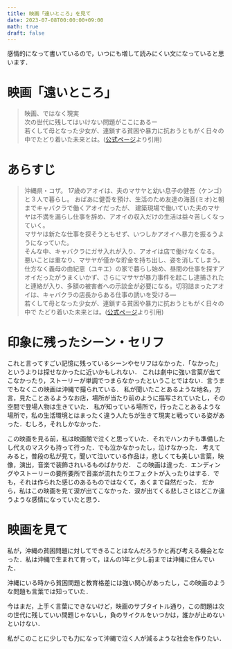 ```yaml
---
title: 映画「遠いところ」を見て
date: 2023-07-08T00:00:00+09:00
math: true
draft: false
---
```


感情的になって書いているので，いつにも増して読みにくい文になっていると思います．

# 映画「遠いところ」
> 映画、ではなく現実  
> 次の世代に残してはいけない問題がここにあるー  
> 若くして母となった少女が、連鎖する貧困や暴力に抗おうともがく日々の中でたどり着いた未来とは。([公式ページ](https://afarshore.jp/)より引用)

# あらすじ
> 沖縄県・コザ。
17歳のアオイは、夫のマサヤと幼い息子の健吾（ケンゴ）と３人で暮らし。
おばあに健吾を預け、生活のため友達の海音(ミオ)と朝までキャバクラで働くアオイだったが、 建築現場で働いていた夫のマサヤは不満を漏らし仕事を辞め、アオイの収入だけの生活は益々苦しくなっていく。  
マサヤは新たな仕事を探そうともせず、いつしかアオイへ暴力を振るうようになっていた。  
> そんな中、キャバクラにガサ入れが入り、アオイは店で働けなくなる。
悪いことは重なり、マサヤが僅かな貯金を持ち出し、姿を消してしまう。仕方なく義母の由紀恵（ユキエ）の家で暮らし始め、昼間の仕事を探すアオイだったがうまくいかず、さらにマサヤが暴力事件を起こし逮捕されたと連絡が入り、多額の被害者への示談金が必要になる。切羽詰まったアオイは、キャバクラの店長からある仕事の誘いを受ける―  
> 若くして母となった少女が、連鎖する貧困や暴力に抗おうともがく日々の中で たどり着いた未来とは。([公式ページ](https://afarshore.jp/)より引用)


# 印象に残ったシーン・セリフ
これと言ってすごい記憶に残っているシーンやセリフはなかった．「なかった」というよりは探せなかったに近いかもしれない．
これは劇中に強い言葉が出てこなかったり，ストーリーが単調でつまらなかったということではない．言うまでもなくこの映画は沖縄で撮られている．
私が聞いたことあるような地名，方言，見たことあるようなお店，場所が当たり前のように描写されていたし，その空間で登場人物は生きていた．
私が知っている場所で，行ったことあるような場所で，私の生活環境とはまったく違う人たちが生きて現実と戦っている姿があった．むしろ，それしかなかった．

この映画を見る前，私は映画館で泣くと思っていた．それでハンカチも準備したし代えのマスクも持って行った．でも泣かなかったし，泣けなかった．
考えてみると，普段の私が見て，聞いて泣いている作品は，悲しくても美しい言葉，映像，演出，音楽で装飾されいるものばかりだ．
この映画は違った．エンディングやストーリーの要所要所で音楽が流れたりエフェクトが入ったりはする．でも，それは作られた感じのあるものではなくて，あくまで自然だった．
だから，私はこの映画を見て涙が出てこなかった．涙が出てくる悲しさとはどこか違うような感情になっていたと思う．


# 映画を見て
私が，沖縄の貧困問題に対してできることはなんだろうかと再び考える機会となった．私は沖縄で生まれて育って，ほんの1年と少し前までは沖縄に住んでいた．

沖縄にいる時から貧困問題と教育格差には強い関心があったし，この映画のような問題も言葉では知っていた．

今はまだ，上手く言葉にできないけど，映画のサブタイトル通り，この問題は次の世代に残していい問題じゃないし，負のサイクルをいつかは，誰かが止めないといけない．

私がこのことに少しでも力になって沖縄で泣く人が減るような社会を作りたい．